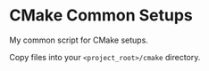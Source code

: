 # CMake Common Setups
My common script for CMake setups.

Copy files into your `<project_root>/cmake` directory.
